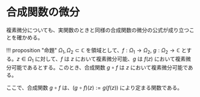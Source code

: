 # 合成関数の微分

複素微分についても、実関数のときと同様の合成関数の微分の公式が成り立つことを確かめる。

!!! proposition "命題"
    $\Omega_1, \Omega_2 \subset \mathbb{C}$ を領域として、$f: \Omega_1 \to \Omega_2$, $g: \Omega_2 \to \mathbb{C}$ とする。$z \in \Omega_1$ に対して、$f$ は $z$ において複素微分可能、$g$ は $f(z)$ において複素微分可能であるとする。このとき、合成関数 $g \circ f$ は $z$ において複素微分可能である。

ここで、合成関数 $g \circ f$ は、$(g \circ f)(z) := g(f(z))$ により定まる関数である。